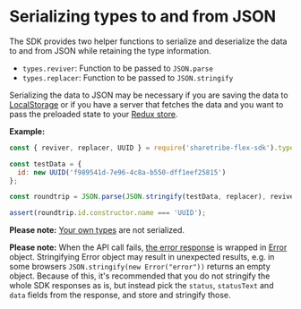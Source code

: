 # Serializing types to and from JSON

The SDK provides two helper functions to serialize and deserialize the
data to and from JSON while retaining the type information.

- `types.reviver`: Function to be passed to `JSON.parse`
- `types.replacer`: Function to be passed to `JSON.stringify`

Serializing the data to JSON may be necessary if you are saving the
data to
[LocalStorage](https://developer.mozilla.org/en-US/docs/Web/API/Storage/LocalStorage)
or if you have a server that fetches the data and you want to pass the
preloaded state to your [Redux
store](https://redux.js.org/recipes/server-rendering#inject-initial-component-html-and-state).

**Example:**

```js
const { reviver, replacer, UUID } = require('sharetribe-flex-sdk').types;

const testData = {
  id: new UUID('f989541d-7e96-4c8a-b550-dff1eef25815')
};

const roundtrip = JSON.parse(JSON.stringify(testData, replacer), reviver);

assert(roundtrip.id.constructor.name === 'UUID');
```

**Please note:** [Your own types](#your-own-types) are not serialized.

**Please note:** When the API call fails, [the error
response](./calling-the-api.md#error-response) is wrapped in
[Error](https://developer.mozilla.org/en-US/docs/Web/JavaScript/Reference/Global_Objects/Error)
object. Stringifying Error object may result in unexpected results,
e.g. in some browsers `JSON.stringify(new Error("error"))` returns an
empty object. Because of this, it's recommended that you do not
stringify the whole SDK responses as is, but instead pick the
`status`, `statusText` and `data` fields from the response, and store
and stringify those.
